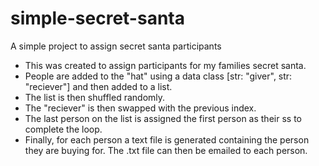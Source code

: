 # simple-secret-santa
A simple project to assign secret santa participants 

- This was created to assign participants for my families secret santa.
- People are added to the "hat" using a data class [str: "giver", str: "reciever"] and then added to a list.
- The list is then shuffled randomly.
- The "reciever" is then swapped with the previous index.
- The last person on the list is assigned the first person as their ss to complete the loop.
- Finally, for each person a text file is generated containing the person they are buying for. The .txt file can then be emailed to each person. 
